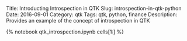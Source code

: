 Title: Introducting Introspection in QTK
Slug: introspection-in-qtk-python
Date: 2016-09-01
Category: qtk
Tags: qtk, python, finance
Description: Provides an example of the concept of introspection in QTK

{% notebook  qtk_introspection.ipynb cells[1:]  %}


